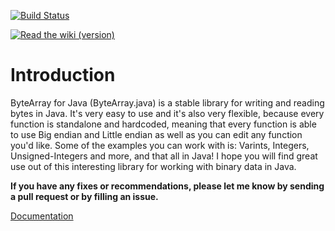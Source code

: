 [![Build Status](https://travis-ci.org/Zaseth/ByteArray.java.svg?branch=master)](https://travis-ci.org/Zaseth/ByteArray.java)

[![Read the wiki (version)](https://img.shields.io/readthedocs/pip/stable.svg)](https://github.com/Zaseth/ByteArray.java/wiki)

# Introduction
ByteArray for Java (ByteArray.java) is a stable library for writing and reading bytes in Java. It's very easy to use and it's also very flexible, because every function is standalone and hardcoded, meaning that every function is able to use Big endian and Little endian as well as you can edit any function you'd like. Some of the examples you can work with is: Varints, Integers, Unsigned-Integers and more, and that all in Java! I hope you will find great use out of this interesting library for working with binary data in Java.

**If you have any fixes or recommendations, please let me know by sending a pull request or by filling an issue.**

[Documentation](https://github.com/Zaseth/ByteArray.java/wiki)
